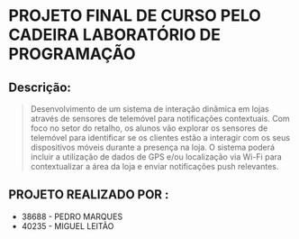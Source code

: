 # PROJETO FINAL DE CURSO PELO CADEIRA LABORATÓRIO DE PROGRAMAÇÃO
## Descrição:


> Desenvolvimento de um sistema de interação dinâmica em lojas através de sensores de telemóvel
para notificações contextuais. Com foco no setor do retalho, os alunos vão explorar os sensores de
telemóvel para identificar se os clientes estão a interagir com os seus dispositivos móveis durante a
presença na loja. O sistema poderá incluir a utilização de dados de GPS e/ou localização via Wi-Fi
para contextualizar a área da loja e enviar notificações push relevantes.

## PROJETO REALIZADO POR :

- 38688 - PEDRO MARQUES
- 40235 - MIGUEL LEITÃO
